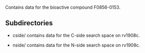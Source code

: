 Contains data for the bioactive compound F0856-0153.

## Subdirectories

- cside/ contains data for the C-side search space on rv1908c.

- nside/ contains data for the N-side search space on rv1908c.

